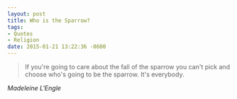 ```yaml
---
layout: post
title: Who is the Sparrow?
tags:
- Quotes
- Religion
date: 2015-01-21 13:22:36 -0600
---
```


<blockquote class="big">If you're going to care about the fall of the sparrow you can't pick and choose who's going to be the sparrow. It's everybody.
</blockquote>

<cite class="big">Madeleine L'Engle </cite>


